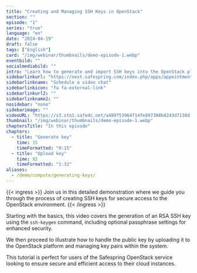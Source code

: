 ```yaml
---
title: "Creating and Managing SSH Keys in OpenStack"
section: ""
episode: "1"
series: "true"
language: "en"
date: "2024-04-19"
draft: false
tags: ["English"]
card: "/img/webinar/thumbnails/demo-episode-1.webp"
eventbild: ""
socialmediabild: ""
intro: "Learn how to generate and import SSH keys into the OpenStack platform with this step-by-step video tutorial."
sidebarlinkurl: "https://next.safespring.com/index.php/apps/appointments/embed/VOZl8W1TrMMEFQ%3D%3D/form"
sidebarlinkname: "Schedule a video chat"
sidebarlinkicon: "fa fa-external-link"
sidebarlinkurl2: ""
sidebarlinkname2: ""
nosidebar: "none"
sidebarimage: ""
videoURL: "https://s3.sto1.safedc.net/a489f53964f14fe897308b4243d7138d:processedvideos/safespring-demo-episode-1-generating-key_2/master.m3u8"
thumbnail: "/img/webinar/thumbnails/demo-episode-1.webp"
chaptersTitle: "In this episode"
chapters:
  - title: "Generate key"
    time: 15
    timeFormatted: "0:15"
  - title: "Upload key"
    time: 92
    timeFormatted: "1:32"
aliases:
  - /demo/compute/generating-keys/
---
```


{{< ingress >}}
Join us in this detailed demonstration where we guide you through the process of creating SSH keys for secure access to the OpenStack environment.
{{< /ingress >}}

Starting with the basics, this video covers the generation of an RSA SSH key using the `ssh-keygen` command, including optional passphrase settings for enhanced security.

We then proceed to illustrate how to handle the public key by uploading it to the OpenStack platform and managing key pairs within the system.

This tutorial is perfect for users of the Safespring OpenStack service looking to ensure secure and efficient access to their cloud instances.
